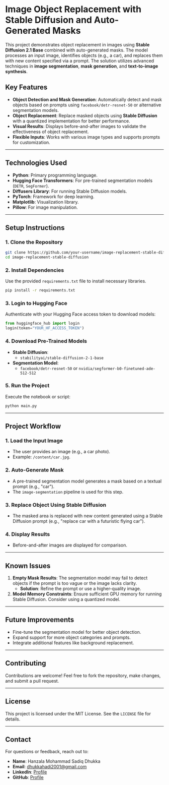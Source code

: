 # **Image Object Replacement with Stable Diffusion and Auto-Generated Masks**

This project demonstrates object replacement in images using **Stable Diffusion 2.1 Base** combined with auto-generated masks. The model processes an input image, identifies objects (e.g., a car), and replaces them with new content specified via a prompt. The solution utilizes advanced techniques in **image segmentation**, **mask generation**, and **text-to-image synthesis**.

## **Key Features**
- **Object Detection and Mask Generation**: Automatically detect and mask objects based on prompts using `facebook/detr-resnet-50` or alternative segmentation models.
- **Object Replacement**: Replace masked objects using **Stable Diffusion** with a quantized implementation for better performance.
- **Visual Results**: Displays before-and-after images to validate the effectiveness of object replacement.
- **Flexible Inputs**: Works with various image types and supports prompts for customization.

---

## **Technologies Used**
- **Python**: Primary programming language.
- **Hugging Face Transformers**: For pre-trained segmentation models (`DETR`, `SegFormer`).
- **Diffusers Library**: For running Stable Diffusion models.
- **PyTorch**: Framework for deep learning.
- **Matplotlib**: Visualization library.
- **Pillow**: For image manipulation.

---

## **Setup Instructions**

### **1. Clone the Repository**
```bash
git clone https://github.com/your-username/image-replacement-stable-diffusion.git
cd image-replacement-stable-diffusion
```

### **2. Install Dependencies**
Use the provided `requirements.txt` file to install necessary libraries.
```bash
pip install -r requirements.txt
```

### **3. Login to Hugging Face**
Authenticate with your Hugging Face access token to download models:
```python
from huggingface_hub import login
login(token="YOUR_HF_ACCESS_TOKEN")
```

### **4. Download Pre-Trained Models**
- **Stable Diffusion**:
  - `stabilityai/stable-diffusion-2-1-base`
- **Segmentation Model**:
  - `facebook/detr-resnet-50` or `nvidia/segformer-b0-finetuned-ade-512-512`

### **5. Run the Project**
Execute the notebook or script:
```bash
python main.py
```

---

## **Project Workflow**

### **1. Load the Input Image**
- The user provides an image (e.g., a car photo).
- Example: `/content/car.jpg`.

### **2. Auto-Generate Mask**
- A pre-trained segmentation model generates a mask based on a textual prompt (e.g., "car").
- The `image-segmentation` pipeline is used for this step.

### **3. Replace Object Using Stable Diffusion**
- The masked area is replaced with new content generated using a Stable Diffusion prompt (e.g., "replace car with a futuristic flying car").

### **4. Display Results**
- Before-and-after images are displayed for comparison.

---

## **Known Issues**
1. **Empty Mask Results**: The segmentation model may fail to detect objects if the prompt is too vague or the image lacks clarity.
   - **Solution**: Refine the prompt or use a higher-quality image.
2. **Model Memory Constraints**: Ensure sufficient GPU memory for running Stable Diffusion. Consider using a quantized model.

---

## **Future Improvements**
- Fine-tune the segmentation model for better object detection.
- Expand support for more object categories and prompts.
- Integrate additional features like background replacement.

---

## **Contributing**
Contributions are welcome! Feel free to fork the repository, make changes, and submit a pull request.

---

## **License**
This project is licensed under the MIT License. See the `LICENSE` file for details.

---

## **Contact**
For questions or feedback, reach out to:

- **Name**: Hanzala Mohammad Sadiq Dhukka  
- **Email**: [dhukkahadi2001@gmail.com](mailto:dhukkahadi2001@gmail.com)  
- **LinkedIn**: [Profile](https://www.linkedin.com/in/mohammad-hadi-dhukka-5453611a9/)  
- **GitHub**: [Profile](https://github.com/AbHadi03)  
